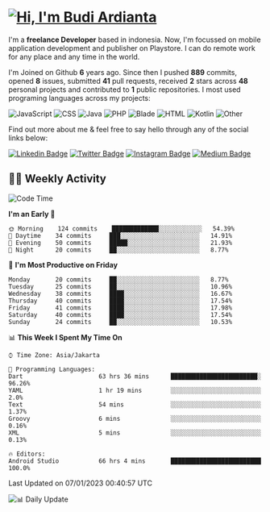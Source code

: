 # [![Hi, I'm Budi Ardianta](https://readme-typing-svg.herokuapp.com?size=24&vCenter=true&lines=%F0%9F%91%8B+Hi%2C+I'm+Budi+Ardianta+;%F0%9F%92%BB+Android+And+Web+Developer+)](https://git.io/typing-svg)

I'm a **freelance Developer** based in indonesia. Now, I'm focussed on mobile application development and publisher on Playstore. I can do remote work for any place and any time in the world.

I'm Joined on Github **6** years ago. Since then I pushed **889** commits, opened **8** issues, submitted **41** pull requests, received **2** stars across **48** personal projects and contributed to **1** public repositories.
I most used programing languages across my projects:

![JavaScript](https://img.shields.io/badge/-JavaScript-%23f1e05a?style=flat&logo=JavaScript&logoColor=white)
![CSS](https://img.shields.io/badge/-CSS-%23563d7c?style=flat&logo=CSS&logoColor=white)
![Java](https://img.shields.io/badge/-Java-%23b07219?style=flat&logo=Java&logoColor=white)
![PHP](https://img.shields.io/badge/-PHP-%234F5D95?style=flat&logo=PHP&logoColor=white)
![Blade](https://img.shields.io/badge/-Blade-%23f7523f?style=flat&logo=Blade&logoColor=white)
![HTML](https://img.shields.io/badge/-HTML-%23e34c26?style=flat&logo=HTML&logoColor=white)
![Kotlin](https://img.shields.io/badge/-Kotlin-%23A97BFF?style=flat&logo=Kotlin&logoColor=white)
![Other](https://img.shields.io/badge/-Other-%23ededed?style=flat&logo=Other&logoColor=white)

Find out more about me & feel free to say hello through any of the social links below:

[![Linkedin Badge](https://img.shields.io/badge/-budiardianata-blue?style=flat&logo=Linkedin&logoColor=white&link=https://www.linkedin.com/in/budiardianata/)](https://www.linkedin.com/in/budiardianata/)
[![Twitter Badge](https://img.shields.io/badge/-budiardianata-%231DA1F2.svg?style=flat&logo=twitter&logoColor=white&link=https://www.twitter.com/budiardianata)](https://www.linkedin.com/in/budiardianata/)
[![Instagram Badge](https://img.shields.io/badge/-budiardianata-purple?style=flat&logo=instagram&logoColor=white&link=https://instagram.com/budiardianata/)](https://instagram.com/budiardianata)
[![Medium Badge](https://img.shields.io/badge/-@budiardianata-%2312100E.svg?style=flat&logo=Medium&logoColor=white&link=https://medium.com/@budiardianata/)](https://medium.com/@budiardianata)

## 👨‍💻 Weekly Activity
<!--START_SECTION:waka-->
![Code Time](http://img.shields.io/badge/Code%20Time-1%2C423%20hrs%2046%20mins-blue)

**I'm an Early 🐤** 

```text
🌞 Morning    124 commits    █████████████░░░░░░░░░░░░   54.39% 
🌆 Daytime    34 commits     ███░░░░░░░░░░░░░░░░░░░░░░   14.91% 
🌃 Evening    50 commits     █████░░░░░░░░░░░░░░░░░░░░   21.93% 
🌙 Night      20 commits     ██░░░░░░░░░░░░░░░░░░░░░░░   8.77%

```
📅 **I'm Most Productive on Friday** 

```text
Monday       20 commits     ██░░░░░░░░░░░░░░░░░░░░░░░   8.77% 
Tuesday      25 commits     ██░░░░░░░░░░░░░░░░░░░░░░░   10.96% 
Wednesday    38 commits     ████░░░░░░░░░░░░░░░░░░░░░   16.67% 
Thursday     40 commits     ████░░░░░░░░░░░░░░░░░░░░░   17.54% 
Friday       41 commits     ████░░░░░░░░░░░░░░░░░░░░░   17.98% 
Saturday     40 commits     ████░░░░░░░░░░░░░░░░░░░░░   17.54% 
Sunday       24 commits     ██░░░░░░░░░░░░░░░░░░░░░░░   10.53%

```


📊 **This Week I Spent My Time On** 

```text
⌚︎ Time Zone: Asia/Jakarta

💬 Programming Languages: 
Dart                     63 hrs 36 mins      ████████████████████████░   96.26% 
YAML                     1 hr 19 mins        ░░░░░░░░░░░░░░░░░░░░░░░░░   2.0% 
Text                     54 mins             ░░░░░░░░░░░░░░░░░░░░░░░░░   1.37% 
Groovy                   6 mins              ░░░░░░░░░░░░░░░░░░░░░░░░░   0.16% 
XML                      5 mins              ░░░░░░░░░░░░░░░░░░░░░░░░░   0.13%

🔥 Editors: 
Android Studio           66 hrs 4 mins       █████████████████████████   100.0%

```


 Last Updated on 07/01/2023 00:40:57 UTC
<!--END_SECTION:waka-->

![📊 Daily Update](https://github.com/budiardianata/budiardianata/actions/workflows/update-activity.yml/badge.svg)
